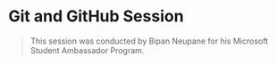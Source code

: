 # Git and GitHub Session

> This session was conducted by Bipan Neupane for his Microsoft Student Ambassador Program.

